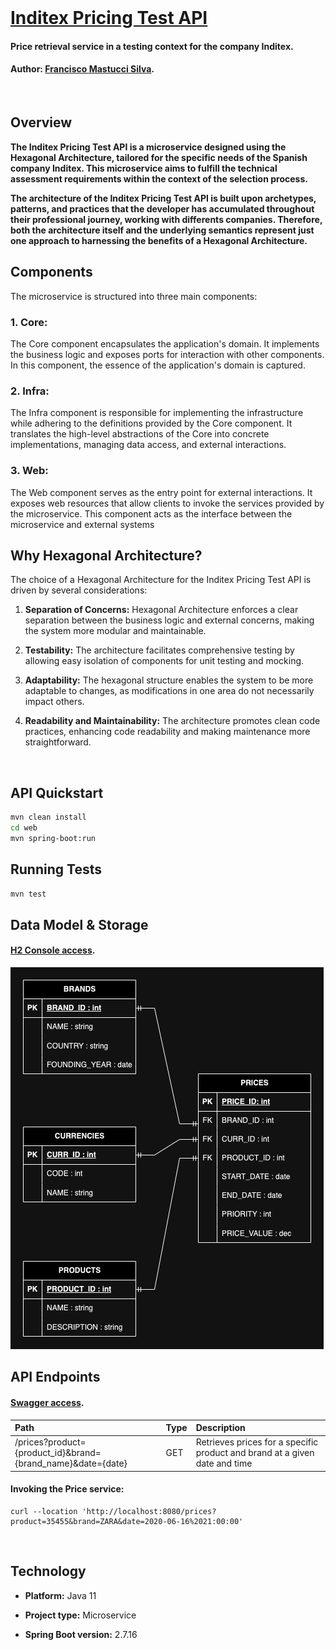 <br>

# [Inditex Pricing Test API](https://github.com/franmastucci/inditex-pricing-test-api)
#### Price retrieval service in a testing context for the company Inditex.
#### Author: [Francisco Mastucci Silva](https://www.linkedin.com/in/franmastucci/).

<br>

## Overview

<b>The Inditex Pricing Test API is a microservice designed using the Hexagonal Architecture, tailored for the specific needs of the Spanish company Inditex. This microservice aims to fulfill the technical assessment requirements within the context of the selection process.

The architecture of the Inditex Pricing Test API is built upon archetypes, patterns, and practices that the developer has accumulated throughout their professional journey, working with differents companies. Therefore, both the architecture itself and the underlying semantics represent just one approach to harnessing the benefits of a Hexagonal Architecture.
</b>
<br>

## Components
The microservice is structured into three main components:


### 1. Core:

The Core component encapsulates the application's domain. It implements the business logic and exposes ports for interaction with other components. In this component, the essence of the application's domain is captured.


### 2. Infra:

The Infra component is responsible for implementing the infrastructure while adhering to the definitions provided by the Core component. It translates the high-level abstractions of the Core into concrete implementations, managing data access, and external interactions.

### 3. Web:
The Web component serves as the entry point for external interactions. It exposes web resources that allow clients to invoke the services provided by the microservice. This component acts as the interface between the microservice and external systems


## Why Hexagonal Architecture?
The choice of a Hexagonal Architecture for the Inditex Pricing Test API is driven by several considerations:


1. **Separation of Concerns:**
   Hexagonal Architecture enforces a clear separation between the business logic and external concerns, making the system more modular and maintainable.

2. **Testability:**
   The architecture facilitates comprehensive testing by allowing easy isolation of components for unit testing and mocking.

3. **Adaptability:**
   The hexagonal structure enables the system to be more adaptable to changes, as modifications in one area do not necessarily impact others.

4. **Readability and Maintainability:**
   The architecture promotes clean code practices, enhancing code readability and making maintenance more straightforward.

<br>

## API Quickstart

```bash
mvn clean install
cd web
mvn spring-boot:run
```

## Running Tests

```bash
mvn test
```


## Data Model & Storage

#### **[H2 Console access](http://localhost:8080/h2-console)**.


![](web/etc/images/prices_model.png)
## API Endpoints
#### [Swagger access](http://localhost:8080/swagger-ui/index.html#/).


| Path                                                        | Type | Description                                                 |
|:------------------------------------------------------------|:-----|:------------------------------------------------------------|
| /prices?product={product_id}&brand={brand_name}&date={date} | GET  | Retrieves prices for a specific product and brand at a given date and time |
#### Invoking the Price service:
```curl
curl --location 'http://localhost:8080/prices?product=35455&brand=ZARA&date=2020-06-16%2021:00:00'
```

<br>








## Technology
* **Platform:** Java 11
* **Project type:** Microservice
* **Spring Boot version:** 2.7.16

  <br><br>

